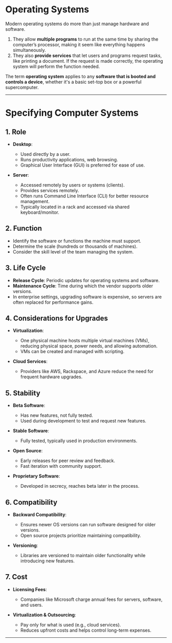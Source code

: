 # Operating Systems
Modern operating systems do more than just manage hardware and software. 

1. They allow **multiple programs** to run at the same time by sharing the computer’s processor, making it seem like everything happens simultaneously. 
2. They also **provide services** that let users and programs request tasks, like printing a document. If the request is made correctly, the operating system will perform the function needed.

The term **operating system** applies to any **software that is booted and controls a device**, whether it's a basic set-top box or a powerful supercomputer.

---
# Specifying Computer Systems

## 1. **Role**
- **Desktop**: 
  - Used directly by a user.
  - Runs productivity applications, web browsing.
  - Graphical User Interface (GUI) is preferred for ease of use.
  
- **Server**: 
  - Accessed remotely by users or systems (clients).
  - Provides services remotely.
  - Often runs Command Line Interface (CLI) for better resource management. 
  - Typically located in a rack and accessed via shared keyboard/monitor.

## 2. **Function** 
- Identify the software or functions the machine must support.
- Determine the scale (hundreds or thousands of machines).
- Consider the skill level of the team managing the system.

## 3. **Life Cycle**
- **Release Cycle**: Periodic updates for operating systems and software.
- **Maintenance Cycle**: Time during which the vendor supports older versions.
- In enterprise settings, upgrading software is expensive, so servers are often replaced for performance gains.
  
## 4. **Considerations for Upgrades**
- **Virtualization**: 
  - One physical machine hosts multiple virtual machines (VMs), reducing physical space, power needs, and allowing automation.
  - VMs can be created and managed with scripting.
  
- **Cloud Services**:
  - Providers like AWS, Rackspace, and Azure reduce the need for frequent hardware upgrades.

## 5. **Stability**
- **Beta Software**: 
  - Has new features, not fully tested. 
  - Used during development to test and request new features.
  
- **Stable Software**: 
  - Fully tested, typically used in production environments.
  
- **Open Source**: 
  - Early releases for peer review and feedback.  
  - Fast iteration with community support.
  
- **Proprietary Software**: 
  - Developed in secrecy, reaches beta later in the process.

## 6. **Compatibility**
- **Backward Compatibility**: 
  - Ensures newer OS versions can run software designed for older versions.
  - Open source projects prioritize maintaining compatibility.
  
- **Versioning**: 
  - Libraries are versioned to maintain older functionality while introducing new features.

## 7. **Cost**
- **Licensing Fees**: 
  - Companies like Microsoft charge annual fees for servers, software, and users.
  
- **Virtualization & Outsourcing**: 
  - Pay only for what is used (e.g., cloud services).
  - Reduces upfront costs and helps control long-term expenses.
  
---

